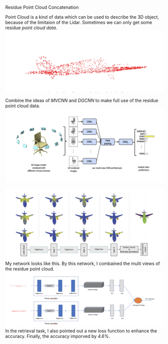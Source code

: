 Residue Point Cloud Concatenation

Point Cloud is a kind of data which can be used to describe the 3D object, because of the limitaion of the Lidar. Sometimes we can only get some residue *point cloud data*.
![image](images/pointcloud.png)
 

Combine the ideas of *MVCNN* and *DGCNN* to make full use of the residue point cloud data.
![image](images/mvcnn.png)

![](images/dgcnn.png)
My network looks like this. By this network, I combained the multi views of the residue point cloud.
![image](images/net.png)
In the retrieval task, I also pointed out a new loss function to enhance the accuracy. Finally, the accuracy imporved by *4.6%*.

